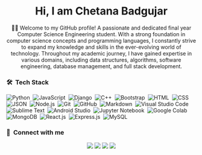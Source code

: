 


<!-- **ChetanaBadgujar/ChetanaBadgujar** is a ✨ _special_ ✨ repository because its `README.md` (this file) appears on your GitHub profile. -->



<h1 align="center">Hi, I am Chetana Badgujar </h1>

<p align="center" width="150px">👨‍💻 Welcome to my GitHub profile! A passionate and dedicated final year Computer Science Engineering student. With a strong foundation in computer science concepts and programming languages, I constantly strive to expand my knowledge and skills in the ever-evolving world of technology. Throughout my academic journey, I have gained expertise in various domains, including data structures, algorithms, software engineering, database management, and full stack  development.</p>

<!-- Here are some ideas to get you started: -->

<!-- - 🔭 I’m currently working on full stack development and software engineering.
- 🌱 I’m currently learning MERN Stack.
- 👯 I’m looking to collaborate on open source project.
- 🤔 I’m looking for help with 
- 💬 Ask me about ...
- 📫 How to reach me: ...
- 😄 Pronouns: ...
- ⚡ Fun fact: ... -->


### 🛠 &nbsp;Tech Stack

![Python](https://img.shields.io/badge/-Python-05122A?style=flat&logo=python)&nbsp;
![JavaScript](https://img.shields.io/badge/-JavaScript-05122A?style=flat&logo=javascript)&nbsp;
![Django](https://img.shields.io/badge/-Django-05122A?style=flat&logo=django&logoColor=092E20)&nbsp;
![C++](https://img.shields.io/badge/-C++-05122A?style=flat&logo=C%2B%2B&logoColor=00599C)&nbsp;
![Bootstrap](https://img.shields.io/badge/-Bootstrap-05122A?style=flat&logo=bootstrap&logoColor=563D7C)&nbsp;
![HTML](https://img.shields.io/badge/-HTML-05122A?style=flat&logo=HTML5)&nbsp;
![CSS](https://img.shields.io/badge/-CSS-05122A?style=flat&logo=CSS3&logoColor=1572B6)&nbsp;
![JSON](https://img.shields.io/badge/-JSON-05122A?style=flat&logo=json&logoColor=000000)&nbsp;
![Node.js](https://img.shields.io/badge/-Node.js-05122A?style=flat&logo=node.js&logoColor=339933)&nbsp;
![Git](https://img.shields.io/badge/-Git-05122A?style=flat&logo=git)&nbsp;
![GitHub](https://img.shields.io/badge/-GitHub-05122A?style=flat&logo=github)&nbsp;
![Markdown](https://img.shields.io/badge/-Markdown-05122A?style=flat&logo=markdown)&nbsp;
![Visual Studio Code](https://img.shields.io/badge/-Visual%20Studio%20Code-05122A?style=flat&logo=visual-studio-code&logoColor=007ACC)&nbsp;
![Sublime Text](https://img.shields.io/badge/-Sublime%20Text-05122A?style=flat&logo=sublime-text&logoColor=FF9800)&nbsp;
![Android Studio](https://img.shields.io/badge/-Android%20Studio-05122A?style=flat&logo=android-studio&logoColor=3DDC84)&nbsp;
![Jupyter Notebook](https://img.shields.io/badge/-Jupyter%20Notebook-05122A?style=flat&logo=jupyter&logoColor=F37626)&nbsp;
![Google Colab](https://img.shields.io/badge/-Google%20Colab-05122A?style=flat&logo=google-colab&logoColor=F9AB00)&nbsp;
![MongoDB](https://img.shields.io/badge/-MongoDB-05122A?style=flat&logo=mongodb&logoColor=336791)&nbsp;
![React.js](https://img.shields.io/badge/-React.js-05122A?style=flat&logo=react.js&logoColor=339933)&nbsp;
![Express.js](https://img.shields.io/badge/-Express.js-05122A?style=flat&logo=express.js&logoColor=336791)&nbsp;
![MySQL](https://img.shields.io/badge/-MySQL-05122A?style=flat&logo=mysql&logoColor=4479A1)&nbsp;


### :link: &nbsp;Connect with me

<p align="center">
<a href="https://linkedin.com/in/chetana-badgujar"><img src="https://img.shields.io/badge/-Chetana%20Badgujar-0077B5?style=for-the-badge&logo=Linkedin&logoColor=white"/></a>
<a href="mailto:chetanabadgujar32548@gmail.com"><img src="https://img.shields.io/badge/-chetanabadgujar32548@gmail.com-D14836?style=for-the-badge&logo=Gmail&logoColor=white"/></a>
<a href="https://hackerrank.com/ChetanaBadgujar"><img src="https://img.shields.io/badge/-ChetanaBadgujar-E4405F?style=for-the-badge&logo=HackerRank&logoColor=white"/></a>
<a href="https://www.leetcode.com/ChetanaBadgujar"><img src="https://img.shields.io/badge/-ChetanaBadgujar-FFA116?style=for-the-badge&logo=leetcode&logoColor=white"/></a>
</p>
